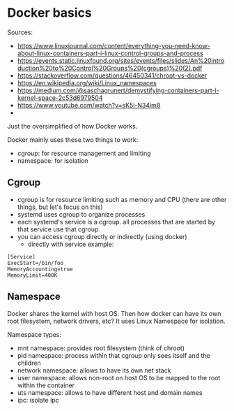 # Docker basics

Sources:

- https://www.linuxjournal.com/content/everything-you-need-know-about-linux-containers-part-i-linux-control-groups-and-process
- https://events.static.linuxfound.org/sites/events/files/slides/An%20introduction%20to%20Control%20Groups%20(cgroups)%20(2).pdf
- https://stackoverflow.com/questions/46450341/chroot-vs-docker
- https://en.wikipedia.org/wiki/Linux_namespaces
- https://medium.com/@saschagrunert/demystifying-containers-part-i-kernel-space-2c53d6979504
- https://www.youtube.com/watch?v=sK5i-N34im8
- 
Just the oversimplified of how Docker works.

Docker mainly uses these two things to work:

- cgroup: for resource management and limiting
- namespace: for isolation

## Cgroup

- cgroup is for resource limiting such as memory and CPU (there are other things, but let's focus on this)
- systemd uses cgroup to organize processes
- each systemd's service is a cgroup. all processes that are started by that service use that cgroup
- you can access cgroup directly or indirectly (using docker)
  - directly with service example:

```
[Service]
ExecStart=/bin/foo
MemoryAccounting=true
MemoryLimit=400K
```

## Namespace

Docker shares the kernel with host OS. Then how docker can have its own root filesystem, network drivers, etc? It uses Linux Namespace for isolation.

Namespace types:

- mnt namespace: provides root filesystem (think of chroot)
- pid namespace: process within that cgroup only sees itself and the children
- network namespace: allows to have its own net stack
- user namespace: allows non-root on host OS to be mapped to the root within the container
- uts namespace: allows to have different host and domain names
- ipc: isolate ipc
